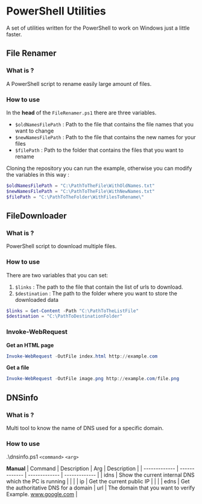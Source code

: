 # PowerShell Utilities

A set of utilities written for the PowerShell to work on Windows just a little faster.

## File Renamer
### What is ?
A PowerShell script to rename easily large amount of files.
### How to use 
In the **head** of the `FileRenamer.ps1` there are three variables.
- `$oldNamesFilePath` : Path to the file that contains the file names that you want to change
- `$newNamesFilePath` : Path to the file that contains the new names for your files 
- `$filePath` : Path to the folder that contains the files that you want to rename

Cloning the repository you can run the example, otherwise you can modify the variables in this way :
```powershell
$oldNamesFilePath = "C:\PathToTheFile\WithOldNames.txt"
$newNamesFilePath = "C:\PathToTheFile\WithNewNames.txt"
$filePath = "C:\PathToTheFolder\WithFilesToRename\"
```
## FileDownloader
### What is ?
PowerShell script to download multiple files.
### How to use 
There are two variables that you can set:
1. `$links` : The path to the file that contain the list of urls to download.
2. `$destination` : The path to the folder where you want to store the downloaded data
```powershell
$links = Get-Content -Path "C:\PathToTheListFile"
$destination = "C:\PathToDestinationFolder"
```
### Invoke-WebRequest
**Get an HTML page**
```powershell
Invoke-WebRequest -OutFile index.html http://example.com
```
**Get a file**
```powershell
Invoke-WebRequest -OutFile image.png http://example.com/file.png
```
## DNSinfo
### What is ?
Multi tool to know the name of DNS used for a specific domain.
### How to use
.\dnsinfo.ps1 `<command>` `<arg>`

**Manual**
| Command  | Description | Arg | Description |
| ------------- | ------------- | ------------- | ------------- |
| idns  | Show the current internal DNS which the PC is running  |   |   |
| ip  | Get the current public IP  |   |   |
| edns  | Get the authoritative DNS for a domain  | url  | The domain that you want to verify 
Example. www.google.com  |